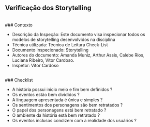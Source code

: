 ## **Verificação dos Storytelling**

<br />
### Contexto


- Descrição da Inspeção: Este documento visa inspecionar todos os modelos de storytelling desenvolvidos na disciplina
- Técnica utilizada: Técnica de Leitura Check-List
- Documento inspecionado: Storytelling
- Autores do documento: Amanda Muniz, Arthur Assis, Calebe Rios, Luciana Ribeiro, Vítor Cardoso.
- Inspetor: Vitor Cardoso

<br />
### Checklist

- A história possui inicio meio e fim bem definidos ?
- Os eventos estão bem divididos ?
- A linguagem apresentada é única e simples ?
- Os sentimentos dos personagens são bem retratados ?
- O papel dos personagens está bem retratado ?
- O ambiente da história está bem retratado ?
- Os eventos inclusos condizem com a realidade dos usuários ?


